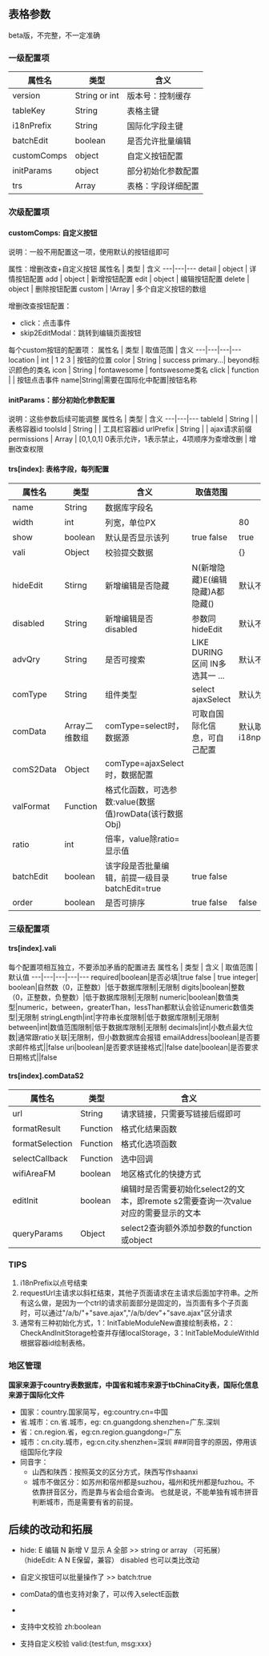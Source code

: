 
## 表格参数
beta版，不完整，不一定准确

### 一级配置项

属性名 | 类型 | 含义
---|---|---
version | String or int | 版本号：控制缓存
tableKey | String | 表格主键
i18nPrefix | String | 国际化字段主键
batchEdit | boolean | 是否允许批量编辑
customComps | object | 自定义按钮配置
initParams | object | 部分初始化参数配置
trs | Array | 表格：字段详细配置

### 次级配置项
#### customComps: 自定义按钮
说明：一般不用配置这一项，使用默认的按钮组即可

属性：增删改查+自定义按钮
属性名 | 类型 | 含义
---|---|---
detail | object | 详情按钮配置
add | object | 新增按钮配置
edit | object | 编辑按钮配置
delete | object | 删除按钮配置
custom | !Array | 多个自定义按钮的数组

增删改查按钮配置：
- click：点击事件
- skip2EditModal：跳转到编辑页面按钮

每个custom按钮的配置项：
属性名 | 类型 | 取值范围 | 含义
---|---|---|---
location | int | 1 2 3 | 按钮的位置
color | String | success primary...| beyond标识颜色的类名
icon | String | fontawesome | fontswesome类名
click | function | | 按钮点击事件
name|String|需要在国际化中配置|按钮名称


#### initParams：部分初始化参数配置
说明：这些参数后续可能调整
属性名 | 类型 | 含义
---|---|---
tableId | String | | 表格容器id
toolsId | String | | 工具栏容器id
urlPrefix | String | | ajax请求前缀
permissions | Array | [0,1,0,1] 0表示允许，1表示禁止，4项顺序为查增改删 | 增删改查权限

#### trs[index]: 表格字段，每列配置
属性名 | 类型 | 含义 | 取值范围 | 默认值
---|---|---|---|---
name | String | 数据库字段名| | 
width | int | 列宽，单位PX | | 80
show | boolean | 默认是否显示该列 | true false | true
vali | Object | 校验提交数据 | | {}
hideEdit | Stirng | 新增编辑是否隐藏 | N(新增隐藏)E(编辑隐藏)A都隐藏()|默认不隐藏
disabled| String|新增编辑是否disabled|参数同hideEdit|默认不disabled
advQry|String|是否可搜索 | LIKE DURING区间 IN多选其一 ...| 默认不搜索
comType | String |组件类型| select ajaxSelect | 默认为普通输入框
comData | Array二维数组 | comType=select时，数据源| 可取自国际化信息，可自己配置| 默认取国际化数据：i18nprefix+name+".comData"
comS2Data| Object | comType=ajaxSelect时，数据配置 |
valFormat|Function | 格式化函数，可选参数:value(数据值)rowData(该行数据Obj)|
ratio|int |倍率，value除ratio=显示值||
batchEdit|boolean|该字段是否批量编辑，前提一级目录batchEdit=true| true false |
order| boolean | 是否可排序 | true false | false

### 三级配置项
#### trs[index].vali 
每个配置项相互独立，不要添加矛盾的配置进去
属性名 | 类型 | 含义 | 取值范围 | 默认值
---|---|---|---|---
required|boolean|是否必填|true false | true
integer| boolean|自然数（0，正整数）|低于数据库限制|无限制
digits|boolean|整数（0，正整数，负整数）|低于数据库限制|无限制
numeric|boolean|数值类型|numeric，between，greaterThan，lessThan都默认会验证numeric数值类型|无限制
stringLength|int|字符串长度限制|低于数据库限制|无限制
between|int|数值范围限制|低于数据库限制|无限制
decimals|int|小数点最大位数|通常跟ratio关联|无限制，但小数数据库会报错
emailAddress|boolean|是否要求邮件格式||false
uri|boolean|是否要求链接格式||false
date|boolean|是否要求日期格式||false

#### trs[index].comDataS2
属性名 | 类型 | 含义  
---|---|---
url|String|请求链接，只需要写链接后缀即可
formatResult|Function|格式化结果函数
formatSelection|Function|格式化选项函数
selectCallback|Function|选中回调
wifiAreaFM|boolean|地区格式化的快捷方式
editInit|boolean|编辑时是否需要初始化select2的文本，即remote s2需要查询一次value对应的需要显示的文本
queryParams|Object|select2查询额外添加参数的function或object

### TIPS
1. i18nPrefix以点号结束
2. requestUrl主请求以斜杠结束，其他子页面请求在主请求后面加字符串。之所有这么做，是因为一个ctrl的请求前面部分是固定的，当页面有多个子页面时，可以通过"/a/b/"+"save.ajax","/a/b/dev"+"save.ajax"区分请求
3. 通常有三种初始化方式，1：InitTableModuleNew直接绘制表格，2：CheckAndInitStorage检查并存储localStorage，3：InitTableModuleWithId根据容器id绘制表格。

### 地区管理
**国家来源于country表数据库，中国省和城市来源于tbChinaCity表，国际化信息来源于国际化文件**
- 国家：country.国家简写，eg:country.cn=中国
- 省.城市：cn.省.城市，eg: cn.guangdong.shenzhen=广东.深圳
- 省：cn.region.省，eg:cn.region.guangdong=广东
- 城市：cn.city.城市，eg:cn.city.shenzhen=深圳 ###同音字的原因，停用该组国际化字段
- 同音字：
    - 山西和陕西：按照英文的区分方式，陕西写作shaanxi
    - 城市不做区分：如苏州和宿州都是suzhou，福州和抚州都是fuzhou。不依靠拼音区分，而是靠与省会组合查询。
    也就是说，不能单独有城市拼音判断城市，而是需要有省的前提。









## 后续的改动和拓展
-  hide: E 编辑  N 新增  V 显示  A 全部  >> string or array （可拓展）
（hideEdit: A N E保留，兼容）
disabled 也可以类比改动
- 自定义按钮可以批量操作了 >> batch:true
- comData的值也支持对象了，可以传入selectE函数
- 

- 支持中文校验 zh:boolean
- 支持自定义校验 valid:{test:fun, msg:xxx}